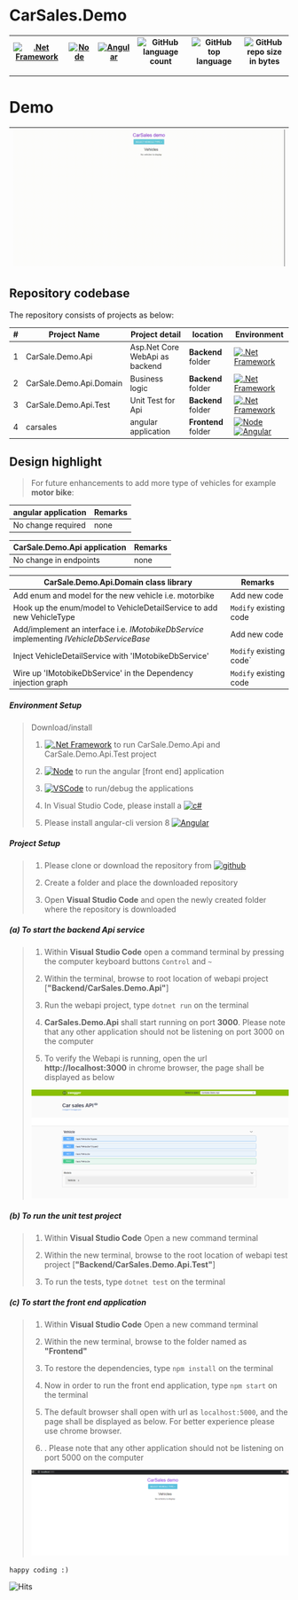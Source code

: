 # CarSales.Demo
[![.Net Framework](https://img.shields.io/badge/DotNet-2.1_Framework-blue.svg?style=plastic)](https://www.microsoft.com/net/download/dotnet-core/2.1) |[![Node](https://img.shields.io/badge/Node-Js-blue.svg?style=plastic)](https://nodejs.org/en/download/) | [![Angular](https://img.shields.io/badge/angular-8-blue)](https://angular.io/) | ![GitHub language count](https://img.shields.io/github/languages/count/ajeetx/CarSales.Demo.svg) | ![GitHub top language](https://img.shields.io/github/languages/top/ajeetx/CarSales.Demo.svg) |![GitHub repo size in bytes](https://img.shields.io/github/repo-size/ajeetx/CarSales.Demo.svg) 
| --- | ---          | ---        | ---      | ---        |  --- |

---------------------------------------
# Demo

| <img width=“100%” alt=“list” src="https://github.com/AJEETX/CarSales.Demo/blob/master/demo.gif"> |
| --- |



## Repository codebase
 
The repository consists of projects as below:


| # |Project Name | Project detail | location| Environment |
| ---| ---  | ---           | ---          | --- |
| 1 | CarSale.Demo.Api | Asp.Net Core WebApi as backend  |  **Backend** folder | [![.Net Framework](https://img.shields.io/badge/DotNet-2.1_Framework-blue.svg?style=plastic)](https://www.microsoft.com/net/download/dotnet-core/2.1)|
| 2 | CarSale.Demo.Api.Domain | Business logic  |  **Backend** folder | [![.Net Framework](https://img.shields.io/badge/DotNet-2.1_Framework-blue.svg?style=plastic)](https://www.microsoft.com/net/download/dotnet-core/2.1)|
| 3 | CarSale.Demo.Api.Test | Unit Test for Api |  **Backend** folder | [![.Net Framework](https://img.shields.io/badge/DotNet-2.1_Framework-blue.svg?style=plastic)](https://www.microsoft.com/net/download/dotnet-core/2.1)| 
| 4 | carsales | angular application   | **Frontend** folder | [![Node](https://img.shields.io/badge/Node-Js-blue.svg?style=plastic)](https://nodejs.org/en/download/)  [![Angular](https://img.shields.io/badge/angular-8-blue)](https://angular.io/) |

## Design highlight

> For future enhancements to add more type of vehicles for example **motor bike**:

| angular application | Remarks |
| --- | --- |
| No change required | none |


| CarSale.Demo.Api application   |  Remarks |
| --- | --- |
| No change in endpoints |  none |

| CarSale.Demo.Api.Domain class library   |  Remarks |
| --- | --- |
| Add enum and model for the new vehicle i.e. motorbike | Add new code |
| Hook up the enum/model to VehicleDetailService to add new VehicleType  | `Modify` existing code |
| Add/implement an interface i.e. *IMotobikeDbService* implementing *IVehicleDbServiceBase* |  Add new code |
| Inject VehicleDetailService  with 'IMotobikeDbService' | `Modify` existing code`  |
| Wire up 'IMotobikeDbService' in the Dependency injection graph  | `Modify` existing code  |


##### Environment Setup

> Download/install   	
>	1.	[![.Net Framework](https://img.shields.io/badge/DotNet-2.1_Framework-blue.svg?style=plastic)](https://www.microsoft.com/net/download/dotnet-core/2.1) to run CarSale.Demo.Api and CarSale.Demo.Api.Test project
>   
>   2. [![Node](https://img.shields.io/badge/Node-Js-blue.svg?style=plastic)](https://nodejs.org/en/download/) to run the angular [front end] application
>   
>	3. [![VSCode](https://img.shields.io/badge/VS-Code-blue.svg?style=plastic)](https://code.visualstudio.com/) to run/debug the applications
>	
>   4. In Visual Studio Code, please install a [![c#](https://img.shields.io/badge/cSharp-extension-blue.svg?style=plastic)](https://github.com/OmniSharp/omnisharp-roslyn)
>   
>   5. Please install angular-cli version 8 [![Angular](https://img.shields.io/badge/angular-8-blue)](https://angular.io/)
>   

##### Project Setup

>   1. Please clone or download the repository from [![github](https://img.shields.io/badge/git-hub-blue.svg?style=plastic)](https://github.com/AJEETX/CarSales.Demo) 
>   
>   2. Create a folder and place the downloaded repository
>   3. Open **Visual Studio Code** and open the newly created folder where the repository is downloaded
>   
##### (a) To start the backend Api service
   
>   1. Within **Visual Studio Code** open a command terminal by pressing the computer keyboard buttons `Control` and `~`
>    
>   2. Within the terminal, browse to  root location of webapi project [**"Backend/CarSales.Demo.Api"**]
>
>   3. Run the webapi project, type `dotnet run` on the terminal
>   
>   4. **CarSales.Demo.Api** shall start running on port **3000**. Please note that any other application should not be listening on port 3000 on the computer
>
>   5. To verify the Webapi is running, open the url **http://localhost:3000** in chrome browser, the page shall be displayed as below
>
>   <img width=“1469” alt=“list” src="https://github.com/AJEETX/CarSales.Demo/blob/master/swagger.PNG">


##### (b) To run the unit test project

>   1. Within **Visual Studio Code** Open a new command terminal
>   
>   2. Within the new terminal, browse to the root location of webapi test project [**"Backend/CarSales.Demo.Api.Test"**]
>   
>   3. To run the tests, type `dotnet test` on the terminal

##### (c) To start the front end application

>   1. Within **Visual Studio Code** Open a new command terminal
>   
>   2. Within the new terminal, browse to the folder named as **"Frontend"**
>   
>   3. To restore the dependencies, type `npm install` on the terminal
>   
>   4. Now in order to run the front end application, type `npm start` on the terminal
>   
>   5. The default browser shall open with url as `localhost:5000`, and the page shall be displayed as below. For better experience please use chrome browser.
>
>   6. . Please note that any other application should not be listening on port 5000 on the computer
>
>   <img width=“1469” alt=“list” src="https://github.com/AJEETX/CarSales.Demo/blob/master/client.PNG">

```
happy coding :)
```
![Hits](https://hitcounter.pythonanywhere.com/count/tag.svg?url=https%3A%2F%2Fgithub.com%2Fajeetx%2FCarSales.Demo)

